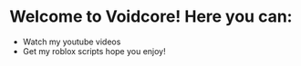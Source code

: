 # Welcome to Voidcore! Here you can:
- Watch my youtube videos
- Get my roblox scripts
hope you enjoy!
